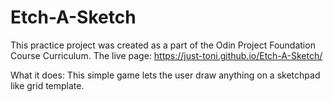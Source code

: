 ﻿# Etch-A-Sketch
This practice project was created as a part of the Odin Project Foundation Course Curriculum.
The live page: https://just-toni.github.io/Etch-A-Sketch/

What it does:
This simple game lets the user draw anything on a sketchpad like grid template.
